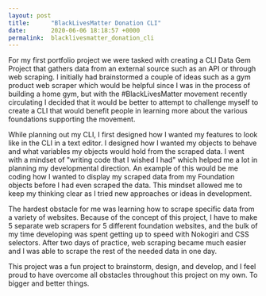 ```yaml
---
layout: post
title:      "BlackLivesMatter Donation CLI"
date:       2020-06-06 18:18:57 +0000
permalink:  blacklivesmatter_donation_cli
---
```



For my first portfolio project we were tasked with creating a CLI Data Gem Project that gathers data from an external source such as an API or through web scraping. I initially had brainstormed a couple of ideas such as a gym product web scraper which would be helpful since I was in the process of building a home gym, but with the #BlackLivesMatter movement recently circulating I decided that it would be better to attempt to challenge myself to create a CLI that would benefit people in learning more about the various foundations supporting the movement. 

While planning out my CLI, I first designed how I wanted my features to look like in the CLI in a text editor. I designed how I wanted my objects to behave and what variables my objects would hold from the scraped data. I went with a mindset of "writing code that I wished I had" which helped me a lot in planning my developmental direction. An example of this would be me coding how I wanted to display my scraped data from my Foundation objects before I had even scraped the data. This mindset allowed me to keep my thinking clear as I tried new approaches or ideas in development. 

The hardest obstacle for me was learning how to scrape specific data from a variety of websites. Because of the concept of this project, I have to make 5 separate web scrapers for 5 different foundation websites, and the bulk of my time developing was spent getting up to speed with Nokogiri and CSS selectors. After two days of practice, web scraping became much easier and I was able to scrape the rest of the needed data in one day. 

This project was a fun project to brainstorm, design, and develop, and I feel proud to have overcome all obstacles throughout this project on my own. To bigger and better things. 
